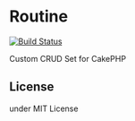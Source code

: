 # Routine

[![Build Status](https://travis-ci.org/k1LoW/Routine.png?branch=master)](https://travis-ci.org/k1LoW/Routine)

Custom CRUD Set for CakePHP

## License

under MIT License
